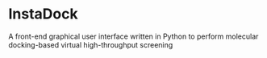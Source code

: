 # InstaDock
A front-end graphical user interface written in Python to perform molecular docking-based virtual high-throughput screening

